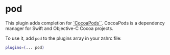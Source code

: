 # pod

This plugin adds completion for [`CocoaPods``](https://cocoapods.org/). CocoaPods
is a dependency manager for Swift and Objective-C Cocoa projects.

To use it, add `pod` to the plugins array in your zshrc file:

```zsh
plugins=(... pod)
```
